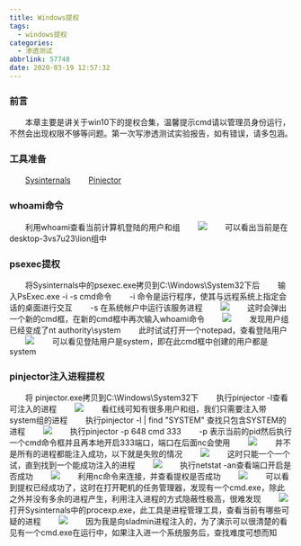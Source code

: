 ```yaml
---
title: Windows提权
tags:
  - windows提权
categories:
  - 渗透测试
abbrlink: 57748
date: 2020-03-19 12:57:32
---
```


<meta name="referrer" content="no-referrer" />


### 前言
　　本章主要是讲关于win10下的提权合集，温馨提示cmd请以管理员身份运行，不然会出现权限不够等问题。第一次写渗透测试实验报告，如有错误，请多包涵。
<!-- more -->

### 工具准备
　　[Sysinternals](https://download.sysinternals.com/files/SysinternalsSuite.zip)
　　[Pinjector](https://www.tarasco.org/security/Process_Injector/index.html)
### whoami命令
　　利用whoami查看当前计算机登陆的用户和组
　　![](https://i0.hdslb.com/bfs/album/7d8be4d3bdfe76ce632439cf4a8cc36f933bb6df.png)
　　可以看出当前是在desktop-3vs7u23\lion组中
### psexec提权
　　将Sysinternals中的psexec.exe拷贝到C:\Windows\System32下后
　　输入PsExec.exe -i -s cmd命令
　　-i 命令是运行程序，使其与远程系统上指定会话的桌面进行交互
　　-s 在系统帐户中运行该服务进程
　　![](https://i0.hdslb.com/bfs/album/cf30cdaecdfe15a98f4adef1451925acb63a82c1.png)
　　这时会弹出一个新的cmd框，在新的cmd框中再次输入whoami命令
　　![](https://i0.hdslb.com/bfs/album/183a1b3ea3bfcc16aaa1f3313ffd44492eb1130e.png)
　　发现用户组已经变成了nt authority\system
　　此时试试打开一个notepad，查看登陆用户
　　![](https://i0.hdslb.com/bfs/album/b60b09d039ff08fadd14d13608bedaa5925cca15.png)
　　可以看见登陆用户是system，即在此cmd框中创建的用户都是system

### pinjector注入进程提权
　　将 pinjector.exe拷贝到C:\Windows\System32下
　　执行pinjector -l查看可注入的进程
　　![](https://i0.hdslb.com/bfs/album/ec1fc70581493c74215661abf4de5f767ecefaa6.png)
　　看红线可知有很多用户和组，我们只需要注入带system组的进程
　　执行pinjector -l | find "SYSTEM" 查找只包含SYSTEM的进程
　　![](https://i0.hdslb.com/bfs/album/60552a37d847d643c7d5c50173a1eb48b44b1142.png)
　　执行pinjector -p 648 cmd 333
　　-p 表示当前的pid然后执行一个cmd命令框并且再本地开启333端口，端口在后面nc会使用
　　![](https://i0.hdslb.com/bfs/album/17a65c2464172a94af54f15b98244a7c632a0be7.png)
　　并不是所有的进程都能注入成功，以下就是失败的情况
　　![](https://i0.hdslb.com/bfs/album/50c497250217257363a1929428187287c05c39c3.png)
　　这时只能一个一个试，直到找到一个能成功注入的进程
　　![](https://i0.hdslb.com/bfs/album/9b9620095929aa2a0f7520579856afde40c4542a.png)
　　执行netstat -an查看端口开启是否成功
　　![](https://i0.hdslb.com/bfs/album/fe0c8adf067044cd9cff7eacaa7622a17a8d4d1e.png)
　　利用nc命令来连接，并查看提权是否成功
　　<img src="https://i0.hdslb.com/bfs/album/632da9a79b46110a4610b3b519d94f3d62eafca1.png">
　　可以看到提权已经成功了，这时在打开靶机的任务管理器，发现有一个cmd.exe，除此之外并没有多余的进程产生，利用注入进程的方式隐蔽性极高，很难发现
　　![](https://i0.hdslb.com/bfs/album/13c1581a977412cd23ac25d9f2bd80f955ec8132.png)
　　打开Sysinternals中的procexp.exe，此工具是进程管理工具，查看当前有哪些可疑的进程
　　![](https://i0.hdslb.com/bfs/album/4b599dd8670a013928a928128bac06482fca3f92.png)
　　因为我是向sladmin进程注入的，为了演示可以很清楚的看见有一个cmd.exe在运行中，如果注入进一个系统服务后，查找难度可想而知
　　